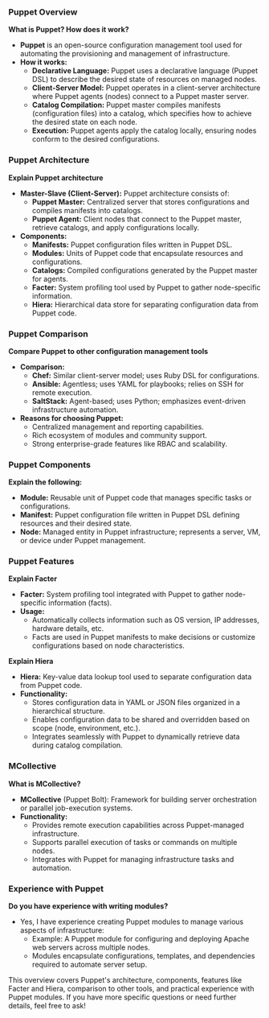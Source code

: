 ### Puppet Overview

**What is Puppet? How does it work?**
- **Puppet** is an open-source configuration management tool used for automating the provisioning and management of infrastructure.
- **How it works:**
  - **Declarative Language:** Puppet uses a declarative language (Puppet DSL) to describe the desired state of resources on managed nodes.
  - **Client-Server Model:** Puppet operates in a client-server architecture where Puppet agents (nodes) connect to a Puppet master server.
  - **Catalog Compilation:** Puppet master compiles manifests (configuration files) into a catalog, which specifies how to achieve the desired state on each node.
  - **Execution:** Puppet agents apply the catalog locally, ensuring nodes conform to the desired configurations.

### Puppet Architecture

**Explain Puppet architecture**
- **Master-Slave (Client-Server):** Puppet architecture consists of:
  - **Puppet Master:** Centralized server that stores configurations and compiles manifests into catalogs.
  - **Puppet Agent:** Client nodes that connect to the Puppet master, retrieve catalogs, and apply configurations locally.
- **Components:**
  - **Manifests:** Puppet configuration files written in Puppet DSL.
  - **Modules:** Units of Puppet code that encapsulate resources and configurations.
  - **Catalogs:** Compiled configurations generated by the Puppet master for agents.
  - **Facter:** System profiling tool used by Puppet to gather node-specific information.
  - **Hiera:** Hierarchical data store for separating configuration data from Puppet code.

### Puppet Comparison

**Compare Puppet to other configuration management tools**
- **Comparison:**
  - **Chef:** Similar client-server model; uses Ruby DSL for configurations.
  - **Ansible:** Agentless; uses YAML for playbooks; relies on SSH for remote execution.
  - **SaltStack:** Agent-based; uses Python; emphasizes event-driven infrastructure automation.
- **Reasons for choosing Puppet:**
  - Centralized management and reporting capabilities.
  - Rich ecosystem of modules and community support.
  - Strong enterprise-grade features like RBAC and scalability.

### Puppet Components

**Explain the following:**
- **Module:** Reusable unit of Puppet code that manages specific tasks or configurations.
- **Manifest:** Puppet configuration file written in Puppet DSL defining resources and their desired state.
- **Node:** Managed entity in Puppet infrastructure; represents a server, VM, or device under Puppet management.

### Puppet Features

**Explain Facter**
- **Facter:** System profiling tool integrated with Puppet to gather node-specific information (facts).
- **Usage:**
  - Automatically collects information such as OS version, IP addresses, hardware details, etc.
  - Facts are used in Puppet manifests to make decisions or customize configurations based on node characteristics.

**Explain Hiera**
- **Hiera:** Key-value data lookup tool used to separate configuration data from Puppet code.
- **Functionality:**
  - Stores configuration data in YAML or JSON files organized in a hierarchical structure.
  - Enables configuration data to be shared and overridden based on scope (node, environment, etc.).
  - Integrates seamlessly with Puppet to dynamically retrieve data during catalog compilation.

### MCollective

**What is MCollective?**
- **MCollective** (Puppet Bolt): Framework for building server orchestration or parallel job-execution systems.
- **Functionality:**
  - Provides remote execution capabilities across Puppet-managed infrastructure.
  - Supports parallel execution of tasks or commands on multiple nodes.
  - Integrates with Puppet for managing infrastructure tasks and automation.

### Experience with Puppet

**Do you have experience with writing modules?**
- Yes, I have experience creating Puppet modules to manage various aspects of infrastructure:
  - Example: A Puppet module for configuring and deploying Apache web servers across multiple nodes.
  - Modules encapsulate configurations, templates, and dependencies required to automate server setup.

This overview covers Puppet's architecture, components, features like Facter and Hiera, comparison to other tools, and practical experience with Puppet modules. If you have more specific questions or need further details, feel free to ask!
